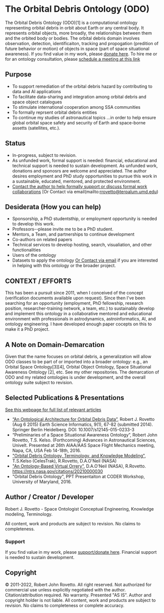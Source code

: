 # The Orbital Debris Ontology (ODO)
The Orbital Debris Ontology (ODO)[1] is a computational ontology representing orbital debris in orbit about Earth or any central body.  It represents orbital objects, more broadly, the relationships between them and the orbited body or bodies. The orbital debris domain involves observation, detection, identificaiton, tracking and propogation (predition of future behavior or motion) of objects in space (part of space situational awareness). If you find value in my work, please [donate here](https://gogetfunding.com/creating-meaning-full-space-terminologies-knowledge-models-for-space-safety/). To hire me or for an ontology consultation, please [schedule a meeting at this link](https://tinyurl.com/yas7trzy)

## Purpose
* To support remediation of the orbital debris hazard by contributing to data and AI applications
* To facilitate data-sharing and integration among orbital debris and space object catalogues
* To stimulate international cooperation among SSA communities
* To formally reprsent orbital debris entities
* To continue my studies of astronautical topics
...in order to help ensure global orbital space safety and security of Earth and space-borne assetts (satellites, etc.).

## Status
* In-progress, subject to revision. 
* As unfunded work, formal support is needed: financial, educational and technical support is needed to sustain development. As unfunded work, donations and sponosrs are welcome and appreciated. The author desires employment and PhD study opportunities to pursue this work in a sustainable, educated, mentored, and protected environment. 
* [Contact the author to help formally support or discuss formal work collaborations](https://ontospace.wordpress.com/contact) [Or Contact via email(mailto:rrovetto@terpalum.umd.edu)

## Desiderata (How you can help)
* Sponsorship, a PhD studentsthip, or employment opportunity is needed to develop this work.
* Professors--please invite me to be a PhD student. 
* Mentors, a Team, and partnerships to continue development
* Co-authors on related papers
* Technical services to develop hosting, search, visualiation, and other functionalities
* Users of the ontology
* Datasets to apply the ontology
[Or Contact via email](mailto:rrovetto@terpalum.umd.edu) if you are interested in helping with this ontology or the broader project. 

## CONTEXT / EFFORTS 
This has been a pursuit since 2011, when I conceived of the concept (verification documents available upon request). Since then I've been searching for an opportunity (employment, PhD fellowship, research position, researcher-training network, a team, etc.) to sustainably develop and implement this ontology in a collaborative mentored and educational environment with professionals in astrodynamics, astroinformatics, AI, and ontology engineering. I have developed enough paper cocepts on this to make it a PhD project.

## A Note on Domain-Demarcation
Given that the name focuses on orbital debris, a generalization will allow ODO classes to be part of or imported into a broader ontology: e.g., an Orbital Space Ontology[3][4], Orbital Object Ontology, Space Situational Awareness Ontology [2], etc. See my other repositories. The demarcation of ODO and my related ontologies is under development, and the overall ontology suite subject to revision.

## Selected Publications & Presentations
[See this webpage for full list of relevant articles](https://ontospace.wordpress.com/publications)

* [“An Ontological Architecture for Orbital Debris Data”](http://link.springer.com/article/10.1007/s12145-015-0233-3), Robert J. Rovetto (Aug 6 2015) Earth Science Informatics, 9(1), 67-82 (submitted 2014). Springer Berlin Heidelberg. DOI: 10.1007/s12145-015-0233-3
* “Preliminaries of a Space Situational Awareness Ontology”, Robert John Rovetto, T.S. Kelso. (Forthcoming) Advances in Astronautical Sciences, Univelt. Presented at 26th AIAA/AAS Space Flight Mechanics meeting, Napa, CA, USA Feb 14-18th, 2016.
* ["Orbital Debris Ontology, Terminology, and Knowledge Modeling"](https://ntrs.nasa.gov/search.jsp?R=20200000988), T.S.Kelso (CelesTrak), R.Rovetto, D.A.O'Neil (NASA)
* ["An Ontology-Based Virtual Orrery"](https://ntrs.nasa.gov/citations/20210000030), D.A.O'Neil (NASA), R.Rovetto. https://ntrs.nasa.gov/citations/20210000030
* "Orbital Debris Ontology", PPT Presentaiton at CODER Workshop, University of Maryland, 2016.
 
## Author / Creator / Developer
Robert J. Rovetto - Space Ontologist
Conceptual Engineering, Knowledge modeling, Terminology.

All content, work and products are subject to revision. No claims to completeness. 

### Support
If you find value in my work, please [support/donate here](https://gogetfunding.com/knowledge-organization-services-ontology-terminology-metadata-concept-analysis/). Financial support is needed to sustain development.

## Copyright
© 2011-2022, Robert John Rovetto. All right reserved.
Not authorized for commercial use unless explicitly negotiated with the author. Citation/attribution required.
No warranty. Presented "AS IS". Author and copyright holder is not liable. All content, work and products are subject to revision. No claims to completeness or complete accuracy.
